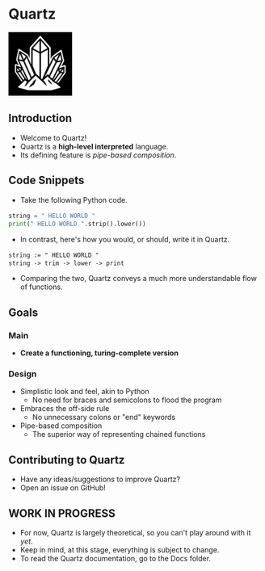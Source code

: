 # Quartz

<img src="https://github.com/thatcosmicstorm/Quartz/blob/main/Quartz_Logo.png" alt="Quartz logo" width="25%" height="auto">

## Introduction

- Welcome to Quartz!
- Quartz is a **high-level interpreted** language.
- Its defining feature is *pipe-based composition*.

## Code Snippets

- Take the following Python code.

``` py
string = " HELLO WORLD "
print(" HELLO WORLD ".strip().lower())
```

- In contrast, here's how you would, or should, write it in Quartz.

``` qrtz
string := " HELLO WORLD "
string -> trim -> lower -> print
```

- Comparing the two, Quartz conveys a much more understandable flow of functions.

## Goals

### Main

- **Create a functioning, turing-complete version**

### Design

- Simplistic look and feel, akin to Python
  - No need for braces and semicolons to flood the program
- Embraces the off-side rule
  - No unnecessary colons or "end" keywords
- Pipe-based composition
  - The superior way of representing chained functions

## Contributing to Quartz

- Have any ideas/suggestions to improve Quartz?
- Open an issue on GitHub!

## WORK IN PROGRESS

- For now, Quartz is largely theoretical, so you can't play around with it *yet*.
- Keep in mind, at this stage, everything is subject to change.
- To read the Quartz documentation, go to the Docs folder.

